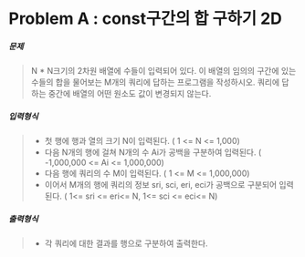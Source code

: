 # Problem A : const구간의 합 구하기 2D 

##### **문제**
>N * N크기의 2차원 배열에 수들이 입력되어 있다. 이 배열의 임의의 구간에 있는 수들의 합을 물어보는 M개의 쿼리에 답하는 프로그램을 작성하시오. 쿼리에 답하는 중간에 배열의 어떤 원소도 값이 변경되지 않는다.


##### **입력형식**

>- 첫 행에 행과 열의 크기 N이 입력된다. ( 1 <= N <= 1,000)
>- 다음 N개의 행에 걸쳐 N개의 수 Ai가 공백을 구분하여 입력된다. ( -1,000,000 <= Ai <= 1,000,000)
>- 다음 행에 쿼리의 수 M이 입력된다. ( 1 <= M <= 1,000,000)
>- 이어서 M개의 행에 쿼리의 정보 sri, sci, eri, eci가 공백으로 구분되어 입력된다. ( 1<= sri &lt;= eri<= N, 1<= sci <= eci<= N)

##### **출력형식**

>- 각 쿼리에 대한 결과를 행으로 구분하여 출력한다.
